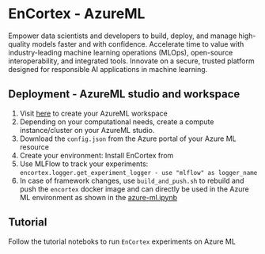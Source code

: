 # EnCortex - AzureML

Empower data scientists and developers to build, deploy, and manage high-quality models faster and with confidence. Accelerate time to value with industry-leading machine learning operations (MLOps), open-source interoperability, and integrated tools. Innovate on a secure, trusted platform designed for responsible AI applications in machine learning.

## Deployment - AzureML studio and workspace

1. Visit [here](https://docs.microsoft.com/en-us/azure/machine-learning/quickstart-create-resources) to create your AzureML workspace
2. Depending on your computational needs, create a compute instance/cluster on your AzureML studio.
3. Download the `config.json` from the Azure portal of your Azure ML resource
4. Create your environment: Install EnCortex from <!--TODO: VB Add accessible link to how to install here-->
5. Use MLFlow to track your experiments: `encortex.logger.get_experiment_logger - use "mlflow" as logger_name`
6. In case of framework changes, use `build_and_push.sh` to rebuild and push the `encortex` docker image and can directly be used in the Azure ML environment as shown in the [azure-ml.ipynb](../notebooks/azure-ml.ipynb)

## Tutorial

Follow the tutorial noteboks to run `EnCortex` experiments on Azure ML